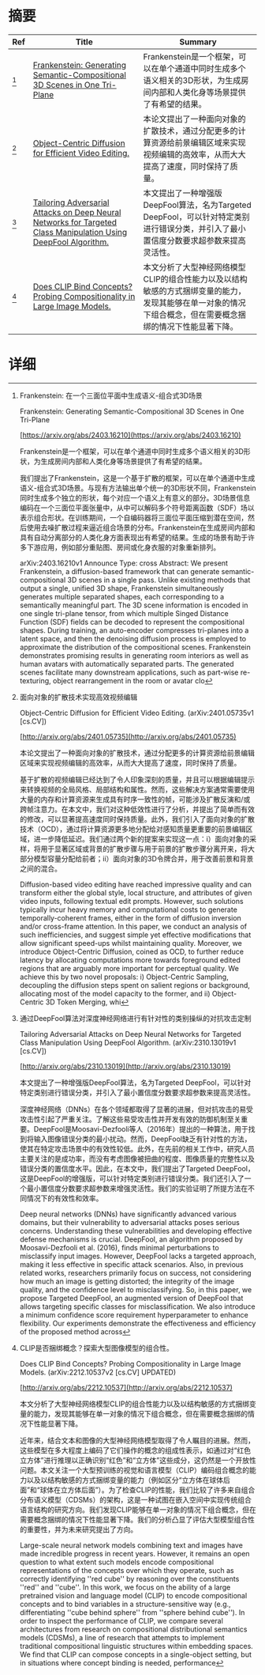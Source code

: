 # 摘要

| Ref | Title | Summary |
| --- | --- | --- |
| [^1] | [Frankenstein: Generating Semantic-Compositional 3D Scenes in One Tri-Plane](https://arxiv.org/abs/2403.16210) | Frankenstein是一个框架，可以在单个通道中同时生成多个语义相关的3D形状，为生成房间内部和人类化身等场景提供了有希望的结果。 |
| [^2] | [Object-Centric Diffusion for Efficient Video Editing.](http://arxiv.org/abs/2401.05735) | 本论文提出了一种面向对象的扩散技术，通过分配更多的计算资源给前景编辑区域来实现视频编辑的高效率，从而大大提高了速度，同时保持了质量。 |
| [^3] | [Tailoring Adversarial Attacks on Deep Neural Networks for Targeted Class Manipulation Using DeepFool Algorithm.](http://arxiv.org/abs/2310.13019) | 本文提出了一种增强版DeepFool算法，名为Targeted DeepFool，可以针对特定类别进行错误分类，并引入了最小置信度分数要求超参数来提高灵活性。 |
| [^4] | [Does CLIP Bind Concepts? Probing Compositionality in Large Image Models.](http://arxiv.org/abs/2212.10537) | 本文分析了大型神经网络模型CLIP的组合性能力以及以结构敏感的方式捆绑变量的能力，发现其能够在单一对象的情况下组合概念，但在需要概念捆绑的情况下性能显著下降。 |

# 详细

[^1]: Frankenstein: 在一个三面位平面中生成语义-组合式3D场景

    Frankenstein: Generating Semantic-Compositional 3D Scenes in One Tri-Plane

    [https://arxiv.org/abs/2403.16210](https://arxiv.org/abs/2403.16210)

    Frankenstein是一个框架，可以在单个通道中同时生成多个语义相关的3D形状，为生成房间内部和人类化身等场景提供了有希望的结果。

    

    我们提出了Frankenstein，这是一个基于扩散的框架，可以在单个通道中生成语义-组合式3D场景。与现有方法输出单个统一的3D形状不同，Frankenstein同时生成多个独立的形状，每个对应一个语义上有意义的部分。3D场景信息编码在一个三面位平面张量中，从中可以解码多个符号距离函数（SDF）场以表示组合形状。在训练期间，一个自编码器将三面位平面压缩到潜在空间，然后使用去噪扩散过程来逼近组合场景的分布。Frankenstein在生成房间内部和具有自动分离部分的人类化身方面表现出有希望的结果。生成的场景有助于许多下游应用，例如部分重贴图、房间或化身衣服的对象重新排列。

    arXiv:2403.16210v1 Announce Type: cross  Abstract: We present Frankenstein, a diffusion-based framework that can generate semantic-compositional 3D scenes in a single pass. Unlike existing methods that output a single, unified 3D shape, Frankenstein simultaneously generates multiple separated shapes, each corresponding to a semantically meaningful part. The 3D scene information is encoded in one single tri-plane tensor, from which multiple Singed Distance Function (SDF) fields can be decoded to represent the compositional shapes. During training, an auto-encoder compresses tri-planes into a latent space, and then the denoising diffusion process is employed to approximate the distribution of the compositional scenes. Frankenstein demonstrates promising results in generating room interiors as well as human avatars with automatically separated parts. The generated scenes facilitate many downstream applications, such as part-wise re-texturing, object rearrangement in the room or avatar clo
    
[^2]: 面向对象的扩散技术实现高效视频编辑

    Object-Centric Diffusion for Efficient Video Editing. (arXiv:2401.05735v1 [cs.CV])

    [http://arxiv.org/abs/2401.05735](http://arxiv.org/abs/2401.05735)

    本论文提出了一种面向对象的扩散技术，通过分配更多的计算资源给前景编辑区域来实现视频编辑的高效率，从而大大提高了速度，同时保持了质量。

    

    基于扩散的视频编辑已经达到了令人印象深刻的质量，并且可以根据编辑提示来转换视频的全局风格、局部结构和属性。然而，这些解决方案通常需要使用大量的内存和计算资源来生成具有时序一致性的帧，可能涉及扩散反演和/或跨帧注意力。在本文中，我们对这种低效性进行了分析，并提出了简单而有效的修改，可以显著提高速度同时保持质量。此外，我们引入了面向对象的扩散技术（OCD），通过将计算资源更多地分配给对感知质量更重要的前景编辑区域，进一步降低延迟。我们通过两个新的提案来实现这一点：i）面向对象的采样，将用于显著区域或背景的扩散步骤与用于前景的扩散步骤分离开来，将大部分模型容量分配给前者；ii）面向对象的3D令牌合并，用于改善前景和背景之间的混合。

    Diffusion-based video editing have reached impressive quality and can transform either the global style, local structure, and attributes of given video inputs, following textual edit prompts. However, such solutions typically incur heavy memory and computational costs to generate temporally-coherent frames, either in the form of diffusion inversion and/or cross-frame attention. In this paper, we conduct an analysis of such inefficiencies, and suggest simple yet effective modifications that allow significant speed-ups whilst maintaining quality. Moreover, we introduce Object-Centric Diffusion, coined as OCD, to further reduce latency by allocating computations more towards foreground edited regions that are arguably more important for perceptual quality. We achieve this by two novel proposals: i) Object-Centric Sampling, decoupling the diffusion steps spent on salient regions or background, allocating most of the model capacity to the former, and ii) Object-Centric 3D Token Merging, whi
    
[^3]: 通过DeepFool算法对深度神经网络进行有针对性的类别操纵的对抗攻击定制

    Tailoring Adversarial Attacks on Deep Neural Networks for Targeted Class Manipulation Using DeepFool Algorithm. (arXiv:2310.13019v1 [cs.CV])

    [http://arxiv.org/abs/2310.13019](http://arxiv.org/abs/2310.13019)

    本文提出了一种增强版DeepFool算法，名为Targeted DeepFool，可以针对特定类别进行错误分类，并引入了最小置信度分数要求超参数来提高灵活性。

    

    深度神经网络（DNNs）在各个领域都取得了显著的进展，但对抗攻击的易受攻击性引起了严重关注。了解这些易受攻击性并开发有效的防御机制至关重要。DeepFool是Moosavi-Dezfooli等人（2016年）提出的一种算法，用于找到将输入图像错误分类的最小扰动。然而，DeepFool缺乏有针对性的方法，使其在特定攻击场景中的有效性较低。此外，在先前的相关工作中，研究人员主要关注的是成功率，而没有考虑图像被扭曲的程度、图像质量的完整性以及错误分类的置信度水平。因此，在本文中，我们提出了Targeted DeepFool，这是DeepFool的增强版，可以针对特定类别进行错误分类。我们还引入了一个最小置信度分数要求超参数来增强灵活性。我们的实验证明了所提方法在不同情况下的有效性和效率。

    Deep neural networks (DNNs) have significantly advanced various domains, but their vulnerability to adversarial attacks poses serious concerns. Understanding these vulnerabilities and developing effective defense mechanisms is crucial. DeepFool, an algorithm proposed by Moosavi-Dezfooli et al. (2016), finds minimal perturbations to misclassify input images. However, DeepFool lacks a targeted approach, making it less effective in specific attack scenarios. Also, in previous related works, researchers primarily focus on success, not considering how much an image is getting distorted; the integrity of the image quality, and the confidence level to misclassifying. So, in this paper, we propose Targeted DeepFool, an augmented version of DeepFool that allows targeting specific classes for misclassification. We also introduce a minimum confidence score requirement hyperparameter to enhance flexibility. Our experiments demonstrate the effectiveness and efficiency of the proposed method across 
    
[^4]: CLIP是否捆绑概念？探索大型图像模型的组合性。

    Does CLIP Bind Concepts? Probing Compositionality in Large Image Models. (arXiv:2212.10537v2 [cs.CV] UPDATED)

    [http://arxiv.org/abs/2212.10537](http://arxiv.org/abs/2212.10537)

    本文分析了大型神经网络模型CLIP的组合性能力以及以结构敏感的方式捆绑变量的能力，发现其能够在单一对象的情况下组合概念，但在需要概念捆绑的情况下性能显著下降。

    

    近年来，结合文本和图像的大型神经网络模型取得了令人瞩目的进展。然而，这些模型在多大程度上编码了它们操作的概念的组成性表示，如通过对“红色立方体”进行推理以正确识别“红色”和“立方体”这些成分，这仍然是一个开放性问题。本文关注一个大型预训练的视觉和语言模型（CLIP）编码组合概念的能力以及以结构敏感的方式捆绑变量的能力（例如区分“立方体在球体后面”和“球体在立方体后面”）。为了检查CLIP的性能，我们比较了许多来自组合分布语义模型（CDSMs）的架构，这是一种试图在嵌入空间中实现传统组合语言结构的研究方向。我们发现CLIP能够在单一对象的情况下组合概念，但在需要概念捆绑的情况下性能显著下降。我们的分析凸显了评估大型模型组合性的重要性，并为未来研究提出了方向。

    Large-scale neural network models combining text and images have made incredible progress in recent years. However, it remains an open question to what extent such models encode compositional representations of the concepts over which they operate, such as correctly identifying ''red cube'' by reasoning over the constituents ''red'' and ''cube''. In this work, we focus on the ability of a large pretrained vision and language model (CLIP) to encode compositional concepts and to bind variables in a structure-sensitive way (e.g., differentiating ''cube behind sphere'' from ''sphere behind cube''). In order to inspect the performance of CLIP, we compare several architectures from research on compositional distributional semantics models (CDSMs), a line of research that attempts to implement traditional compositional linguistic structures within embedding spaces. We find that CLIP can compose concepts in a single-object setting, but in situations where concept binding is needed, performance
    

